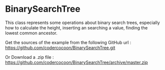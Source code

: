 # BinarySearchTree
This class represents some operations about binary search trees, especially how to calculate the height, inserting an searching a value, 
finding the lowest common ancestor.

Get the sources of the example from the following GitHub url : https://github.com/codercocoon/BinarySearchTree.git

Or Download a .zip file : https://github.com/codercocoon/BinarySearchTree/archive/master.zip
